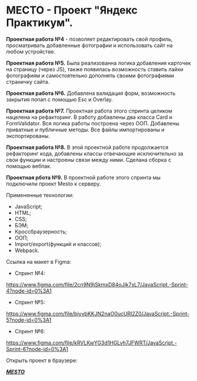 # МЕСТО - Проект "Яндекс Практикум".

**Проектная работа №4** - позволяет редактировать свой профиль, просматривать добавленные фотографии и использовать сайт на любом устройстве.

**Проектная работа №5.** Была реализованна логика добавления карточек на страницу (через JS), также появилась возможность ставить лайки фотографиям и самостоятельно дополнять своими фотографиями страничку сайта.

**Проектная работа №6.** Добавлена валидация форм, возможность закрытия попап с помощью Esc и Overlay.

**Проектная работа №7.** Проектная работа этого спринта целиком нацелена на рефакторинг. В работу добавлены два класса Card и FormValidator. Вся логика работы построена через ООП. Добавлены приватные и публичные методы. Все файлы импортированы и экспортированы.

**Проектная работа №8.** В этой проектной работе продолжается рефакторинг кода, добавлены классы отвечающие исключительно за свои функции и настроены связи между ними. Сделана сборка с помощью вебпак.

**Проектная рбота №9.** В проектной работе этого спринта мы подключили проект Mesto к серверу.

Примененные технологии:

- JavaScript;
- HTML;
- CSS;
- БЭМ;
- Кроссбраузерность;
- ООП;
- Import/export(функций и классов);
- Webpack.

Ссылка на макет в Figma:

- Спринт №4:

https://www.figma.com/file/2cn9N9jSkmxD84oJik7xL7/JavaScript.-Sprint-4?node-id=0%3A1

- Спринт №5:

https://www.figma.com/file/bjyvbKKJN2naO0ucURl2Z0/JavaScript.-Sprint-5?node-id=0%3A1

- Спринт №6:

https://www.figma.com/file/kRVLKwYG3d1HGLvh7JFWRT/JavaScript.-Sprint-6?node-id=0%3A1

Открыть проект в браузере:

[**_MESTO_**](https://artem2088.github.io/mesto/)
